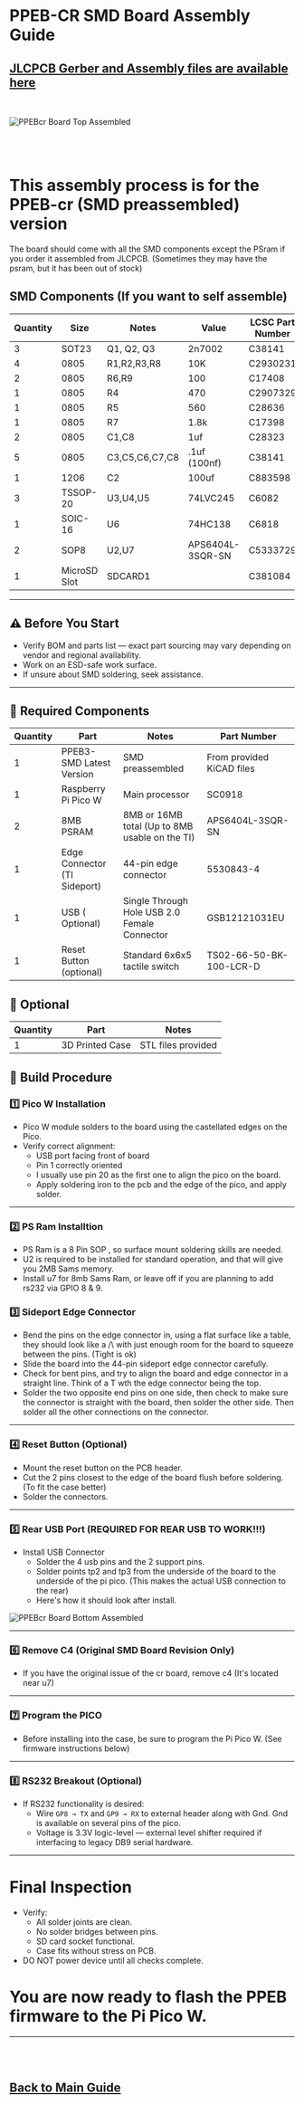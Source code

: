 # PPEB-CR SMD Board Assembly Guide

## [JLCPCB Gerber and Assembly files are available here ](https://github.com/dabonetn/ppeb-cr/tree/main/Kicad/production)

<br>


![PPEBcr Board Top Assembled](/images/PPEB-cr-Front.jpg)


<br>
<br>

# This assembly process is for the PPEB-cr (SMD preassembled) version

 The board should come with all the SMD components except the PSram if you order it assembled from JLCPCB.
 (Sometimes they may have the psram, but it has been out of stock)


## SMD Components (If you want to self assemble)
| Quantity | Size | Notes | Value | LCSC Part Number |
|----------|------|-------|--------|-----|
| 3 | SOT23 | Q1, Q2, Q3 | 2n7002 |C38141 |
| 4 | 0805 | R1,R2,R3,R8 | 10K | C2930231 |
| 2 | 0805 | R6,R9 | 100 | C17408 |
| 1 | 0805 | R4 | 470 | C2907329 |
| 1 | 0805 | R5 | 560 | C28636 |
| 1 | 0805 | R7 | 1.8k | C17398 |
| 2 | 0805 |C1,C8 | 1uf | C28323 |
| 5 | 0805 |C3,C5,C6,C7,C8 | .1uf (100nf) | C38141 |
| 1 | 1206 |C2 | 100uf | C883598 |
| 3 | TSSOP-20 | U3,U4,U5 | 74LVC245 | C6082 |
| 1 | SOIC-16 | U6 | 74HC138 | C6818 | 
| 2 | SOP8 | U2,U7 | APS6404L-3SQR-SN | C5333729 |
| 1 | MicroSD Slot | SDCARD1 | | C381084 |
---



## ⚠️ Before You Start

- Verify BOM and parts list — exact part sourcing may vary depending on vendor and regional availability.
- Work on an ESD-safe work surface.
- If unsure about SMD soldering, seek assistance.

---

## 🧰 Required Components

| Quantity | Part | Notes | Part Number |
|----------|------|-------|-------|
| 1 | PPEB3-SMD Latest Version | SMD preassembled |From provided KiCAD files |
| 1 | Raspberry Pi Pico W | Main processor | SC0918 |
| 2 | 8MB PSRAM  | 8MB or 16MB total (Up to 8MB usable on the TI)| APS6404L-3SQR-SN |
| 1 | Edge Connector (TI Sideport) | 44-pin edge connector | 5530843-4 |
| 1 | USB ( Optional)| Single Through Hole USB 2.0 Female Connector | GSB12121031EU |
| 1 | Reset Button (optional) | Standard 6x6x5 tactile switch | TS02-66-50-BK-100-LCR-D |

## 🧰 Optional
| Quantity | Part | Notes |
|----------|------|-------|
| 1 | 3D Printed Case | STL files provided |




## 🔧 Build Procedure


### 1️⃣ **Pico W Installation**

- Pico W module solders to the board using the castellated edges on the Pico.
- Verify correct alignment:
  - USB port facing front of board
  - Pin 1 correctly oriented
  - I usually use pin 20 as the first one to align the pico on the board.
  - Apply soldering iron to the pcb and the edge of the pico, and apply solder.

---

### 2️⃣ **PS Ram Installtion**

- PS Ram is a 8 Pin SOP , so surface mount soldering skills are needed.
- U2 is required to be installed for standard operation, and that will give you 2MB Sams memory.
- Install u7 for 8mb Sams Ram, or leave off if you are planning to add rs232 via GPIO 8 & 9.

### 3️⃣ **Sideport Edge Connector**

- Bend the pins on the edge connector in, using a flat surface like a table, they should look like a /\ with just enough room for the board to squeeze between the pins. (Tight is ok)
- Slide the board into the 44-pin sideport edge connector carefully.
- Check for bent pins, and try to align the board and edge connector in a straight line.  Think of a T wth the edge connector being the top.
- Solder the two opposite end pins on one side, then check to make sure the connector is straight with the board, then solder the other side. Then solder all the other connections on the connector.

---

### 4️⃣ **Reset Button (Optional)**

- Mount the reset button on the PCB header.
- Cut the 2 pins closest to the edge of the board flush before soldering. (To fit the case better)
- Solder the connectors.

---

### 5️⃣ **Rear USB Port (REQUIRED FOR REAR USB TO WORK!!!)**

- Install USB Connector
  - Solder the 4 usb pins and the 2 support pins.
  - Solder points tp2 and tp3 from the underside of the board to the underside of the pi pico. (This makes the actual USB connection to the rear)
  - Here's how it should look after install.
  
![PPEBcr Board Bottom Assembled](/images/PPEB-cr-Rear.jpg)  




--- 

### 6️⃣ **Remove C4 (Original SMD Board Revision Only)**

- If you have the original issue of the cr board, remove c4 (It's located near u7)

---
### 7️⃣ **Program the PICO**

- Before installing into the case, be sure to program the Pi Pico W. (See firmware instructions below)

---

### 8️⃣ **RS232 Breakout (Optional)**

- If RS232 functionality is desired:
  - Wire `GP8 → TX` and `GP9 → RX` to external header along with Gnd. Gnd is available on several pins of the pico.
  - Voltage is 3.3V logic-level — external level shifter required if interfacing to legacy DB9 serial hardware.

---


# **Final Inspection**

- Verify:
  - All solder joints are clean.
  - No solder bridges between pins.
  - SD card socket functional.
  - Case fits without stress on PCB.
- DO NOT power device until all checks complete.

# You are now ready to flash the PPEB firmware to the Pi Pico W.
---

 <br>
  <br>

## [Back to Main Guide](/README.md)


